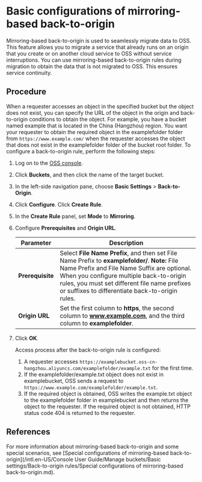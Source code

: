 # Basic configurations of mirroring-based back-to-origin

Mirroring-based back-to-origin is used to seamlessly migrate data to OSS. This feature allows you to migrate a service that already runs on an origin that you create or on another cloud service to OSS without service interruptions. You can use mirroring-based back-to-origin rules during migration to obtain the data that is not migrated to OSS. This ensures service continuity.

## Procedure

When a requester accesses an object in the specified bucket but the object does not exist, you can specify the URL of the object in the origin and back-to-origin conditions to obtain the object. For example, you have a bucket named example that is located in the China \(Hangzhou\) region. You want your requester to obtain the required object in the examplefolder folder from `https://www.example.com/` when the requester accesses the object that does not exist in the examplefolder folder of the bucket root folder. To configure a back-to-origin rule, perform the following steps:

1.  Log on to the [OSS console](https://oss.console.aliyun.com/).

2.  Click **Buckets**, and then click the name of the target bucket.

3.  In the left-side navigation pane, choose **Basic Settings** \> **Back-to-Origin**.

4.  Click **Configure**. Click **Create Rule**.

5.  In the **Create Rule** panel, set **Mode** to **Mirroring**.

6.  Configure **Prerequisites** and **Origin URL**.

    |Parameter|Description|
    |---------|-----------|
    |**Prerequisite**|Select **File Name Prefix**, and then set File Name Prefix to **examplefolder/**. **Note:** File Name Prefix and File Name Suffix are optional. When you configure multiple back-to-origin rules, you must set different file name prefixes or suffixes to differentiate back-to-origin rules. |
    |**Origin URL**|Set the first column to **https**, the second column to **www.example.com**, and the third column to **examplefolder**.|

7.  Click **OK**.

    Access process after the back-to-origin rule is configured:

    1.  A requester accesses `https://examplebucket.oss-cn-hangzhou.aliyuncs.com/examplefolder/example.txt` for the first time.
    2.  If the examplefolder/example.txt object does not exist in examplebucket, OSS sends a request to `https://www.example.com/examplefolder/example.txt`.
    3.  If the required object is obtained, OSS writes the example.txt object to the examplefolder folder in examplebucket and then returns the object to the requester. If the required object is not obtained, HTTP status code 404 is returned to the requester.

## References

For more information about mirroring-based back-to-origin and some special scenarios, see [Special configurations of mirroring-based back-to-origin](/intl.en-US/Console User Guide/Manage buckets/Basic settings/Back-to-origin rules/Special configurations of mirroring-based back-to-origin.md).

